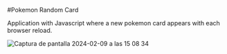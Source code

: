 #Pokemon Random Card

Application with Javascript where a new pokemon card appears with each browser reload.

![Captura de pantalla 2024-02-09 a las 15 08 34](https://github.com/christianoller8/Pokemon-random-card/assets/105523995/bb7c14bf-56c0-419b-85aa-fe5dfd4c1484)
